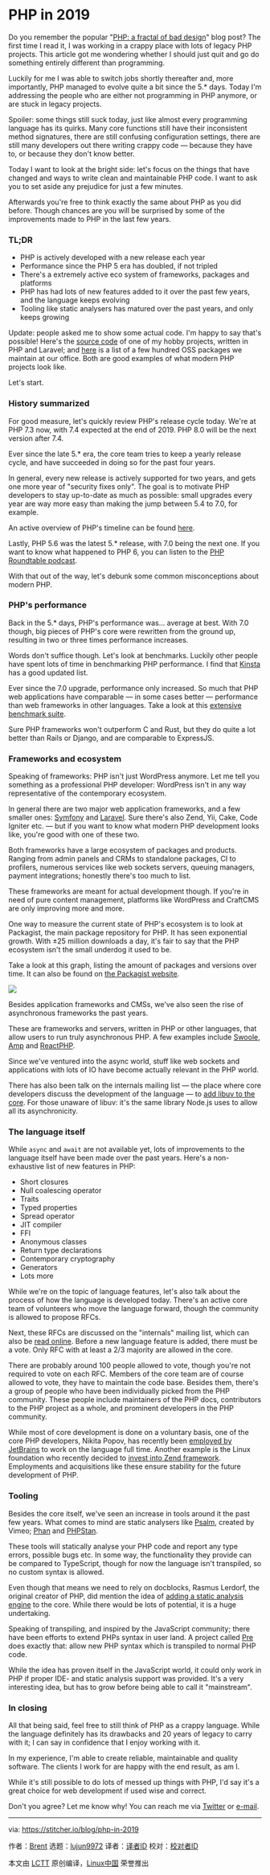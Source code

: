 [#]: collector: (lujun9972)
[#]: translator: ( )
[#]: reviewer: ( )
[#]: publisher: ( )
[#]: url: ( )
[#]: subject: (PHP in 2019)
[#]: via: (https://stitcher.io/blog/php-in-2019)
[#]: author: (Brent https://stitcher.io/blog/php-in-2019)

PHP in 2019
======


Do you remember the popular "[PHP: a fractal of bad design][3]" blog post? The first time I read it, I was working in a crappy place with lots of legacy PHP projects. This article got me wondering whether I should just quit and go do something entirely different than programming.

Luckily for me I was able to switch jobs shortly thereafter and, more importantly, PHP managed to evolve quite a bit since the 5.* days. Today I'm addressing the people who are either not programming in PHP anymore, or are stuck in legacy projects.

Spoiler: some things still suck today, just like almost every programming language has its quirks. Many core functions still have their inconsistent method signatures, there are still confusing configuration settings, there are still many developers out there writing crappy code — because they have to, or because they don't know better.

Today I want to look at the bright side: let's focus on the things that have changed and ways to write clean and maintainable PHP code. I want to ask you to set aside any prejudice for just a few minutes.

Afterwards you're free to think exactly the same about PHP as you did before. Though chances are you will be surprised by some of the improvements made to PHP in the last few years.

### TL;DR

  * PHP is actively developed with a new release each year
  * Performance since the PHP 5 era has doubled, if not tripled
  * There's a extremely active eco system of frameworks, packages and platforms
  * PHP has had lots of new features added to it over the past few years, and the language keeps evolving
  * Tooling like static analysers has matured over the past years, and only keeps growing



Update: people asked me to show some actual code. I'm happy to say that's possible! Here's the [source code][4] of one of my hobby projects, written in PHP and Laravel; and [here][5] is a list of a few hundred OSS packages we maintain at our office. Both are good examples of what modern PHP projects look like.

Let's start.

### History summarized

For good measure, let's quickly review PHP's release cycle today. We're at PHP 7.3 now, with 7.4 expected at the end of 2019. PHP 8.0 will be the next version after 7.4.

Ever since the late 5.* era, the core team tries to keep a yearly release cycle, and have succeeded in doing so for the past four years.

In general, every new release is actively supported for two years, and gets one more year of "security fixes only". The goal is to motivate PHP developers to stay up-to-date as much as possible: small upgrades every year are way more easy than making the jump between 5.4 to 7.0, for example.

An active overview of PHP's timeline can be found [here][6].

Lastly, PHP 5.6 was the latest 5.* release, with 7.0 being the next one. If you want to know what happened to PHP 6, you can listen to the [PHP Roundtable podcast][7].

With that out of the way, let's debunk some common misconceptions about modern PHP.

### PHP's performance
Back in the 5.* days, PHP's performance was… average at best. With 7.0 though, big pieces of PHP's core were rewritten from the ground up, resulting in two or three times performance increases.

Words don't suffice though. Let's look at benchmarks. Luckily other people have spent lots of time in benchmarking PHP performance. I find that [Kinsta][8] has a good updated list.

Ever since the 7.0 upgrade, performance only increased. So much that PHP web applications have comparable — in some cases better — performance than web frameworks in other languages. Take a look at this [extensive benchmark suite][9].

Sure PHP frameworks won't outperform C and Rust, but they do quite a lot better than Rails or Django, and are comparable to ExpressJS.

### Frameworks and ecosystem

Speaking of frameworks: PHP isn't just WordPress anymore. Let me tell you something as a professional PHP developer: WordPress isn't in any way representative of the contemporary ecosystem.

In general there are two major web application frameworks, and a few smaller ones: [Symfony][10] and [Laravel][11]. Sure there's also Zend, Yii, Cake, Code Igniter etc. — but if you want to know what modern PHP development looks like, you're good with one of these two.

Both frameworks have a large ecosystem of packages and products. Ranging from admin panels and CRMs to standalone packages, CI to profilers, numerous services like web sockets servers, queuing managers, payment integrations; honestly there's too much to list.

These frameworks are meant for actual development though. If you're in need of pure content management, platforms like WordPress and CraftCMS are only improving more and more.

One way to measure the current state of PHP's ecosystem is to look at Packagist, the main package repository for PHP. It has seen exponential growth. With ±25 million downloads a day, it's fair to say that the PHP ecosystem isn't the small underdog it used to be.

Take a look at this graph, listing the amount of packages and versions over time. It can also be found on [the Packagist website][12].

![][13]

Besides application frameworks and CMSs, we've also seen the rise of asynchronous frameworks the past years.

These are frameworks and servers, written in PHP or other languages, that allow users to run truly asynchronous PHP. A few examples include [Swoole][14], [Amp][15] and [ReactPHP][16].

Since we've ventured into the async world, stuff like web sockets and applications with lots of IO have become actually relevant in the PHP world.

There has also been talk on the internals mailing list — the place where core developers discuss the development of the language — to [add libuv to the core][17]. For those unaware of libuv: it's the same library Node.js uses to allow all its asynchronicity.

###  The language itself

While `async` and `await` are not available yet, lots of improvements to the language itself have been made over the past years. Here's a non-exhaustive list of new features in PHP:

+ Short closures
+ Null coalescing operator
+ Traits
+ Typed properties
+ Spread operator
+ JIT compiler
+ FFI
+ Anonymous classes
+ Return type declarations
+ Contemporary cryptography
+ Generators
+ Lots more

While we're on the topic of language features, let's also talk about the process of how the language is developed today. There's an active core team of volunteers who move the language forward, though the community is allowed to propose RFCs.

Next, these RFCs are discussed on the "internals" mailing list, which can also be [read online][18]. Before a new language feature is added, there must be a vote. Only RFC with at least a 2/3 majority are allowed in the core.

There are probably around 100 people allowed to vote, though you're not required to vote on each RFC. Members of the core team are of course allowed to vote, they have to maintain the code base. Besides them, there's a group of people who have been individually picked from the PHP community. These people include maintainers of the PHP docs, contributors to the PHP project as a whole, and prominent developers in the PHP community.

While most of core development is done on a voluntary basis, one of the core PHP developers, Nikita Popov, has recently been [employed by JetBrains][19] to work on the language full time. Another example is the Linux foundation who recently decided to [invest into Zend framework][20]. Employments and acquisitions like these ensure stability for the future development of PHP.

### Tooling

Besides the core itself, we've seen an increase in tools around it the past few years. What comes to mind are static analysers like [Psalm][21], created by Vimeo; [Phan][22] and [PHPStan][23].

These tools will statically analyse your PHP code and report any type errors, possible bugs etc. In some way, the functionality they provide can be compared to TypeScript, though for now the language isn't transpiled, so no custom syntax is allowed.

Even though that means we need to rely on docblocks, Rasmus Lerdorf, the original creator of PHP, did mention the idea of [adding a static analysis engine][24] to the core. While there would be lots of potential, it is a huge undertaking.

Speaking of transpiling, and inspired by the JavaScript community; there have been efforts to extend PHPs syntax in user land. A project called [Pre][25] does exactly that: allow new PHP syntax which is transpiled to normal PHP code.

While the idea has proven itself in the JavaScript world, it could only work in PHP if proper IDE- and static analysis support was provided. It's a very interesting idea, but has to grow before being able to call it "mainstream".

### In closing

All that being said, feel free to still think of PHP as a crappy language. While the language definitely has its drawbacks and 20 years of legacy to carry with it; I can say in confidence that I enjoy working with it.

In my experience, I'm able to create reliable, maintainable and quality software. The clients I work for are happy with the end result, as am I.

While it's still possible to do lots of messed up things with PHP, I'd say it's a great choice for web development if used wise and correct.

Don't you agree? Let me know why! You can reach me via [Twitter][2] or [e-mail][26].

--------------------------------------------------------------------------------

via: https://stitcher.io/blog/php-in-2019

作者：[Brent][a]
选题：[lujun9972][b]
译者：[译者ID](https://github.com/译者ID)
校对：[校对者ID](https://github.com/校对者ID)

本文由 [LCTT](https://github.com/LCTT/TranslateProject) 原创编译，[Linux中国](https://linux.cn/) 荣誉推出

[a]: https://stitcher.io/blog/php-in-2019
[b]: https://github.com/lujun9972
[1]: https://stitcher.io/
[2]: https://twitter.com/brendt_gd
[3]: https://eev.ee/blog/2012/04/09/php-a-fractal-of-bad-design/
[4]: https://github.com/brendt/aggregate.stitcher.io
[5]: https://spatie.be/open-source/packages
[6]: https://www.php.net/supported-versions.php
[7]: https://www.phproundtable.com/episode/what-happened-to-php-6
[8]: https://kinsta.com/blog/php-benchmarks/
[9]: https://github.com/the-benchmarker/web-frameworks
[10]: https://symfony.com/
[11]: https://laravel.com/
[12]: https://packagist.org/statistics
[13]: https://stitcher.io/resources/img/blog/php-in-2019/packagist.png
[14]: https://www.swoole.co.uk/
[15]: https://amphp.org/
[16]: https://reactphp.org/
[17]: https://externals.io/message/102415#102415
[18]: https://externals.io/
[19]: https://blog.jetbrains.com/phpstorm/2019/01/nikita-popov-joins-phpstorm-team/
[20]: https://getlaminas.org/
[21]: https://github.com/vimeo/psalm
[22]: https://github.com/phan/phan
[23]: https://github.com/phpstan/phpstan
[24]: https://externals.io/message/101477#101592
[25]: https://preprocess.io/
[26]: mailto:brendt@stitcher.io
